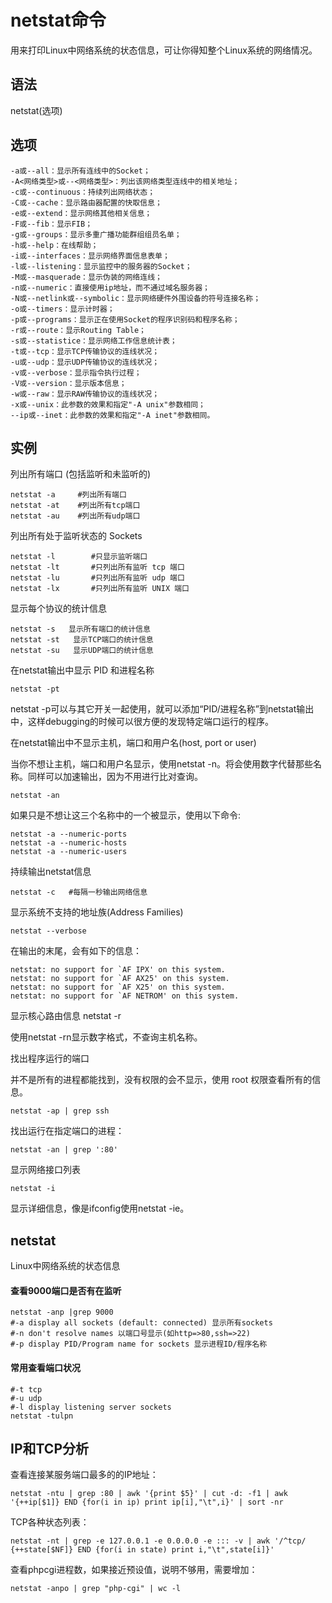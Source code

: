 # netstat命令

用来打印Linux中网络系统的状态信息，可让你得知整个Linux系统的网络情况。

## 语法

netstat(选项)

## 选项

	-a或--all：显示所有连线中的Socket；
	-A<网络类型>或--<网络类型>：列出该网络类型连线中的相关地址；
	-c或--continuous：持续列出网络状态；
	-C或--cache：显示路由器配置的快取信息；
	-e或--extend：显示网络其他相关信息；
	-F或--fib：显示FIB；
	-g或--groups：显示多重广播功能群组组员名单；
	-h或--help：在线帮助；
	-i或--interfaces：显示网络界面信息表单；
	-l或--listening：显示监控中的服务器的Socket；
	-M或--masquerade：显示伪装的网络连线；
	-n或--numeric：直接使用ip地址，而不通过域名服务器；
	-N或--netlink或--symbolic：显示网络硬件外围设备的符号连接名称；
	-o或--timers：显示计时器；
	-p或--programs：显示正在使用Socket的程序识别码和程序名称；
	-r或--route：显示Routing Table；
	-s或--statistice：显示网络工作信息统计表；
	-t或--tcp：显示TCP传输协议的连线状况；
	-u或--udp：显示UDP传输协议的连线状况；
	-v或--verbose：显示指令执行过程；
	-V或--version：显示版本信息；
	-w或--raw：显示RAW传输协议的连线状况；
	-x或--unix：此参数的效果和指定"-A unix"参数相同；
	--ip或--inet：此参数的效果和指定"-A inet"参数相同。

## 实例

列出所有端口 (包括监听和未监听的)
	
	netstat -a     #列出所有端口
	netstat -at    #列出所有tcp端口
	netstat -au    #列出所有udp端口 

列出所有处于监听状态的 Sockets

	netstat -l        #只显示监听端口
	netstat -lt       #只列出所有监听 tcp 端口
	netstat -lu       #只列出所有监听 udp 端口
	netstat -lx       #只列出所有监听 UNIX 端口

显示每个协议的统计信息

	netstat -s   显示所有端口的统计信息
	netstat -st   显示TCP端口的统计信息
	netstat -su   显示UDP端口的统计信息

在netstat输出中显示 PID 和进程名称
	
	netstat -pt

netstat -p可以与其它开关一起使用，就可以添加“PID/进程名称”到netstat输出中，这样debugging的时候可以很方便的发现特定端口运行的程序。

在netstat输出中不显示主机，端口和用户名(host, port or user)

当你不想让主机，端口和用户名显示，使用netstat -n。将会使用数字代替那些名称。同样可以加速输出，因为不用进行比对查询。

	netstat -an

如果只是不想让这三个名称中的一个被显示，使用以下命令:

	netstat -a --numeric-ports
	netstat -a --numeric-hosts
	netstat -a --numeric-users

持续输出netstat信息

	netstat -c   #每隔一秒输出网络信息

显示系统不支持的地址族(Address Families)

	netstat --verbose

在输出的末尾，会有如下的信息：

	netstat: no support for `AF IPX' on this system.
	netstat: no support for `AF AX25' on this system.
	netstat: no support for `AF X25' on this system.
	netstat: no support for `AF NETROM' on this system.

显示核心路由信息
	netstat -r

使用netstat -rn显示数字格式，不查询主机名称。

找出程序运行的端口

并不是所有的进程都能找到，没有权限的会不显示，使用 root 权限查看所有的信息。

	netstat -ap | grep ssh

找出运行在指定端口的进程：

	netstat -an | grep ':80'

显示网络接口列表

	netstat -i

显示详细信息，像是ifconfig使用netstat -ie。

## netstat
Linux中网络系统的状态信息

#### 查看9000端口是否有在监听

    netstat -anp |grep 9000
    #-a display all sockets (default: connected) 显示所有sockets
    #-n don't resolve names 以端口号显示(如http=>80,ssh=>22)
    #-p display PID/Program name for sockets 显示进程ID/程序名称

#### 常用查看端口状况

	#-t tcp
	#-u udp
	#-l display listening server sockets
	netstat -tulpn


## IP和TCP分析
	
查看连接某服务端口最多的的IP地址：

	netstat -ntu | grep :80 | awk '{print $5}' | cut -d: -f1 | awk '{++ip[$1]} END {for(i in ip) print ip[i],"\t",i}' | sort -nr

TCP各种状态列表：

	netstat -nt | grep -e 127.0.0.1 -e 0.0.0.0 -e ::: -v | awk '/^tcp/ {++state[$NF]} END {for(i in state) print i,"\t",state[i]}'

查看phpcgi进程数，如果接近预设值，说明不够用，需要增加：
	
	netstat -anpo | grep "php-cgi" | wc -l